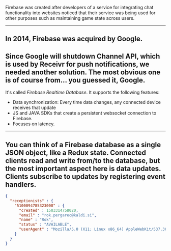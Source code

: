 Firebase was created after developers of a service for integrating chat functionality into websites noticed that their
service was being used for other purposes such as maintaining game state across users.

---
In 2014, Firebase was acquired by Google.
---
Since Google will shutdown Channel API, which is used by Receivr for push notifications, we needed another solution.
The most obvious one is of course from... you guessed it, Google.
---
It's called *Firebase Realtime Database*. It supports the following features:
- Data synchronization: Every time data changes, any connected device receives that update
- JS and JAVA SDKs that create a persistent websocket connection to Firebase.
- Focuses on latency.
---
You can think of a Firebase database as a single JSON object, like a Redux state.
Connected clients read and write from/to the database, but the most important aspect here is data updates. Clients
subscribe to updates by registering event handlers.
---
```json
{
  "receptionists" : {
    "5100094785323008" : {
      "created" : 1503314758020,
      "email" : "rok.pergarec@kaldi.si",
      "name" : "Rok",
      "status" : "AVAILABLE",
      "userAgent" : "Mozilla/5.0 (X11; Linux x86_64) AppleWebKit/537.36 (KHTML, like Gecko) Chrome/60.0.3112.101 Safari/537.36"
    }
  }
}
```
